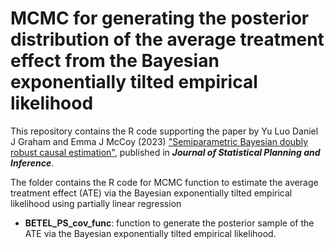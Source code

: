 # MCMC for generating the posterior distribution of the average treatment effect from the Bayesian exponentially tilted empirical likelihood

This repository contains the R code supporting the paper by Yu Luo Daniel J Graham and Emma J McCoy (2023) ["Semiparametric Bayesian doubly robust causal estimation"](https://www.sciencedirect.com/science/article/pii/S0378375822001124), published in <em><strong>Journal of Statistical Planning and Inference</strong></em>.

The folder contains the R code for MCMC function to estimate the average treatment effect (ATE) via the Bayesian exponentially tilted empirical likelihood using partially linear regression

-	<strong>BETEL_PS_cov_func</strong>: function to generate the posterior sample of the ATE via the Bayesian exponentially tilted empirical likelihood.

